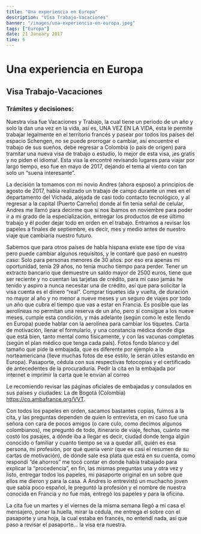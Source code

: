 ```yaml
---
title: "Una experiencia en Europa"
description: "Visa Trabajo-Vacaciones"
banner: "/images/una-experiencia-en-europa.jpeg"
tags: ["Europa"]
date: 21 January 2017
time: 6
---
```



# Una experiencia en Europa
## Visa Trabajo-Vacaciones

### Trámites y decisiones:

Nuestra visa fue Vacaciones y Trabajo, la cual tiene un periodo de un año y solo la dan una vez en la vida, así es, UNA VEZ EN LA VIDA, esta le permite trabajar legalmente en el territorio francés y pasear por todos los países del espacio Schengen, no se puede prorrogar o cambiar, así encuentre el trabajo de sus sueños, debe regresar a Colombia (o país de origen) para tramitar una nueva visa de trabajo o estudio, lo mejor de esta visa, ¡es gratis y no piden el idioma!. Esta visa la encontré revisando lugares para viajar por largo tiempo, eso fue en mayo de 2017, dejando el tema al viento con tan solo un “suena interesante”. 

La decisión la tomamos con mi novio Andres (ahora esposo) a principios de agosto de 2017, había realizado un trabajo de campo durante un mes en el departamento del Vichada, alejada de casi todo contacto tecnológico, y al regresar a la capital (Puerto Carreño) donde al fin tenia señal de celular, Andres me llamó para decirme que si nos íbamos en noviembre para poder ir a mi grado de la especialización, entregar los productos de ese último trabajo y él poder dejar todo en orden en el trabajo. Entramos a revisar los papeles a finales de septiembre, es decir, mes y medio antes de nuestro viaje que cambiaría nuestro futuro.

Sabemos que para otros países de habla hispana existe ese tipo de visa pero puede cambiar algunos requisitos, y le contaré que pasó en nuestro caso:
Solo para personas menores de 30 años: por eso era apenas mi oportunidad, tenía 29 años, no tenía mucho tiempo para perder. 
Tener un extracto bancario que demuestre un saldo mayor de 2500 euros, tiene que ser reciente y no cuentan las tarjetas de crédito, para mi caso jamás he tenido y aspiro a nunca necesitar una de crédito, así que para solicitar la visa cuenta es el dinero “real”.
Comprar tiquetes ida y vuelta, de duración no mayor al año y no menor a nueve meses y un seguro de viajes por todo un año que cubra el tiempo que vas a estar en Francia. Es posible que las aerolíneas no permitan una reserva de un año, pero si consigue a los nueve meses, cumple esta condición, y más adelante (según como le este llendo en Europa) puede hablar con la aerolínea para cambiar los tiquetes.
Carta de motivación, llenar el formulario, y una constancia médica donde diga que está bien, tanto mental como físicamente, y con las vacunas completas (según el plan médico que tenga cada país).
Fotos fondo blanco y del tamaño que pide la embajada, que es diferente por ejemplo a la norteamericana (lleve muchas fotos de ese estilo, le serán útiles estando en  Europa).
Pasaporte, cédula con sus respectivas fotocopias y el certificado de antecedentes de la procuraduría. 
Pedir la cita en la embajada por internet e imprimir la carta que le envían al correo

Le recomiendo revisar las páginas oficiales de embajadas y consulados en sus países y ciudades: La de Bogotá (Colombia) https://co.ambafrance.org/VVT. 

Con todos los papeles en orden, sacamos bastantes copias, fuimos a la cita, y las preguntas dependen de quien lo entrevista, en mi caso fue una señora con cara de pocos amigos (o care culo, como decimos algunos colombianos), me preguntó de todo, itinerario de viaje, fechas, cuánto me costó los pasajes, a dónde iba a llegar es decir, ciudad donde tenga algún conocido o familiar y cuanto tiempo se va a quedar allí, quién es esa persona, mi profesión, por qué quería venir (que es casi el resumen de su cartas de motivación), de dónde sale esa plata que está en su cuenta, como respondí “de ahorros” me tocó contar en donde había trabajado para explicar la “procedencia”, en fin, las mismas preguntas una y otra vez y listo, entregar todos los papeles, mi pasaporte original en un sobre que ellos me dieron y para la casa.
A Andres lo entrevistó un muchacho joven que sabía poco español, le preguntó la profesión y el nombre de nuestra conocida en Francia y no fue más, entregó los papeles y para la oficina.

La cita fue un martes y el viernes de la misma semana llegó a mi casa el mensajero, poner la huella, mirar la cédula, me entrega el sobre con el pasaporte y una hoja, la cual estaba en francés, no entendí nada, así que paso a revisar el pasaporte… la visa era nuestra.
